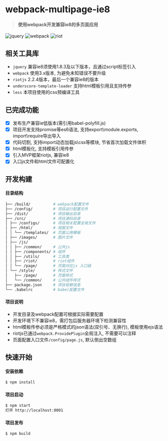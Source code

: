 # webpack-multipage-ie8
> #### 使用webpack开发兼容ie8的多页面应用

![jquery](https://img.shields.io/badge/jquery-1.8.3-blue.svg?style=flat-square)
![webpack](https://img.shields.io/badge/webpack-^3.x-green.svg?style=flat-square)
![riot](https://img.shields.io/badge/riot-2.2.4-red.svg?style=flat-square)

## 相关工具库
- `jquery` 兼容ie8须使用1.8.3及以下版本，且通过script标签引入
- `webpack` 使用3.x版本, 为避免未知错误不要升级
- `riotjs` 2.2.4版本，最后一个兼容ie8的版本
- `underscore-template-loader` 支持html模板引用且支持传参
- `less` 本项目使用的css预编译工具


## 已完成功能
- [x] 发布生产兼容ie低版本(需引用babel-polyfill.js)
- [x] 项目开发支持promise等es6语法, 支持export\module.exports, import\require导出导入
- [x] 代码切割, 支持import动态加载js\css等模块, 节省首次加载文件体积
- [x] html模板化, 支持模板引用传参
- [x] 引入MVP框架riotjs, 兼容ie8
- [x] 入口js文件和html文件可配置化

## 开发构建

#### 目录结构
```bash
├── /build/          # webpack配置文件
├── /config/         # 项目运行配置文件
├── /dist/           # 项目输出目录
├── /src/            # 项目源码目录
│ ├── /configs/      # 项目相关配置全局文件
│ ├── /html/         # 视图文件
│ │ └── /templates/  # 页面公用模板
│ ├── /images/       # 图片文件
│ ├── /js/           
│ │ ├── /common/     # 公共js
│ │ ├── /components/ # 组件
│ │ ├── /utils/      # 工具类
│ │ ├── /riot/       # riot组件
│ │ └── /page/       # 页面对应js 入口级
│ └── /style/        # 样式文件
│   ├── /page/       # 页面样式
│   └── /common/     # 公共组件样式
├── package.json     # 项目依赖信息
└── .babelrc         # babel配置文件
```

#### 项目说明
- 开发目录及webpack配置可根据实际需要配置
- 开发环境下不兼容ie8，需打包后服务器环境下检测兼容性
- html模板传参必须是严格模式的json语法(双引号、无换行), 模板使用ejs语法
- riotjs已通过`webpack.ProvidePlugin`全局注入, 不需要可以注释
- 页面配置入口文件`/config/page.js`, 默认倒出空数组


## 快速开始

#### 安装依赖
```bash
$ npm install
```

#### 项目启动
```bash
$ npm start
打开 http://localhost:8001
```

#### 项目发布
```bash
$ npm build
```